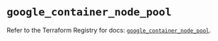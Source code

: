 # `google_container_node_pool`

Refer to the Terraform Registry for docs: [`google_container_node_pool`](https://registry.terraform.io/providers/hashicorp/google/6.31.0/docs/resources/container_node_pool).
